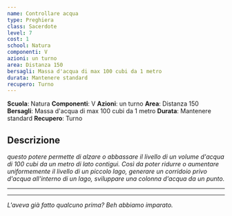 ```yaml
---
name: Controllare acqua
type: Preghiera
class: Sacerdote
level: 7
cost: 1
school: Natura
componenti: V
azioni: un turno
area: Distanza 150
bersagli: Massa d'acqua di max 100 cubi da 1 metro
durata: Mantenere standard
recupero: Turno
---
```

**Scuola**: Natura
**Componenti**: V
**Azioni**: un turno
**Area**: Distanza 150
**Bersagli**: Massa d'acqua di max 100 cubi da 1 metro
**Durata**: Mantenere standard
**Recupero**: Turno

**Descrizione**
-

*questo potere permette di alzare o abbassare il livello di un volume d'acqua di 100 cubi da un metro di lato contigui. Così da poter ridurre o aumentare uniformemente il livello di un piccolo lago, generare un corridoio privo d'acqua all'interno di un lago, sviluppare una colonna d'acqua da un punto.*

---

---

*L'aveva già fatto qualcuno prima? Beh abbiamo imparato.*